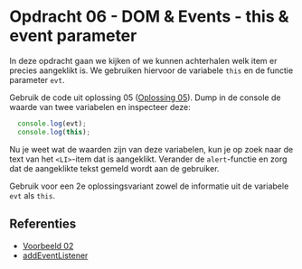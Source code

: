 # Opdracht 06 - DOM & Events - this & event parameter
In deze opdracht gaan we kijken of we kunnen achterhalen welk item er precies aangeklikt is. We gebruiken
hiervoor de variabele `this` en de functie parameter `evt`. 

Gebruik de code uit oplossing 05 ([Oplossing 05](../../solutions/opdracht05)). Dump in de console de waarde
van twee variabelen en inspecteer deze:
```javascript
  console.log(evt);
  console.log(this);
```

Nu je weet wat de waarden zijn van deze variabelen, kun je op zoek naar de text van het `<LI>`-item dat is 
aangeklikt. Verander de `alert`-functie en zorg dat de aangeklikte tekst gemeld wordt aan de gebruiker.

Gebruik voor een 2e oplossingsvariant zowel de informatie uit de variabele `evt` als `this`. 

## Referenties
  * [Voorbeeld 02](../../examples/Fase02/README.md)
  * [addEventListener](https://developer.mozilla.org/en-US/docs/Web/API/EventTarget/addEventListener)
